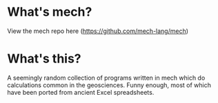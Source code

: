 # What's mech?
View the mech repo here (https://github.com/mech-lang/mech)

# What's this?
A seemingly random collection of programs written in mech which do calculations common in the geosciences. Funny enough, most of which have been ported from ancient Excel spreadsheets.
